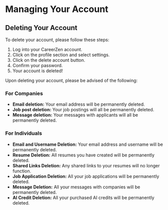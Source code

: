 # Managing Your Account

## Deleting Your Account

To delete your account, please follow these steps:

1. Log into your CareerZen account.
2. Click on the profile section and select settings.
3. Click on the delete account button.
4. Confirm your password.
5. Your account is deleted!

Upon deleting your account, please be advised of the following:

### For Companies

- **Email deletion:** Your email address will be permanently deleted.
- **Job post deletion:** Your job postings will all be permanently deleted.
- **Message deletion:** Your messages with applicants will all be permanently deleted.

### For Individuals

- **Email and Username Deletion:** Your email address and username will be permanently deleted.
- **Resume Deletion:** All resumes you have created will be permanently deleted.
- **Shared Links Deletion:** Any shared links to your resumes will no longer function.
- **Job Application Deletion:** All your job applications will be permanently deleted.
- **Message Deletion:** All your messages with companies will be permanently deleted.
- **AI Credit Deletion:** All your purchased AI credits will be permanently deleted.

